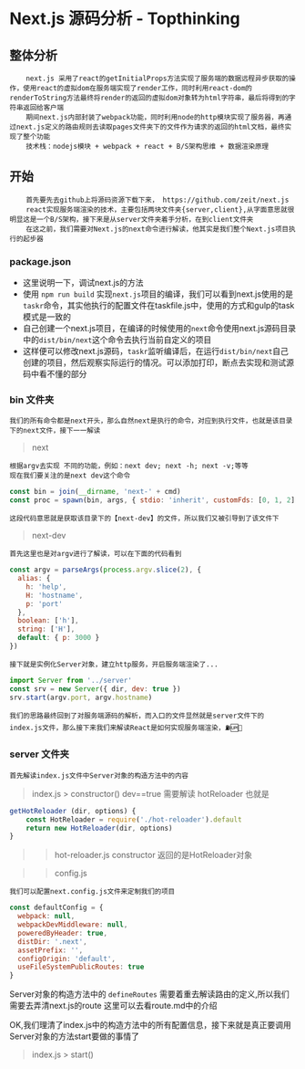 # Next.js 源码分析 - Topthinking

## 整体分析
        next.js 采用了react的getInitialProps方法实现了服务端的数据远程异步获取的操作，使用react的虚拟dom在服务端实现了render工作，同时利用react-dom的renderToString方法最终将render的返回的虚拟dom对象转为html字符串，最后将得到的字符串返回给客户端
        期间next.js内部封装了webpack功能，同时利用node的http模块实现了服务器，再通过next.js定义的路由规则去读取pages文件夹下的文件作为请求的返回的html文档，最终实现了整个功能
        技术栈：nodejs模块 + webpack + react + B/S架构思维 + 数据渲染原理

## 开始
        首先要先去github上将源码资源下载下来， https://github.com/zeit/next.js
        react实现服务端渲染的技术，主要包括两块文件夹{server,client},从字面意思就很明显这是一个B/S架构，接下来是从server文件夹着手分析，在到client文件夹
        在这之前，我们需要对Next.js的next命令进行解读，他其实是我们整个Next.js项目执行的起步器

### package.json

- 这里说明一下，调试next.js的方法
- 使用 `npm run build` 实现`next.js`项目的编译，我们可以看到next.js使用的是`taskr`命令，其实他执行的配置文件在taskfile.js中，使用的方式和gulp的task模式是一致的
- 自己创建一个next.js项目，在编译的时候使用的`next`命令使用next.js源码目录中的`dist/bin/next`这个命令去执行当前自定义的项目
- 这样便可以修改next.js源码，`taskr`监听编译后，在运行`dist/bin/next`自己创建的项目，然后观察实际运行的情况。可以添加打印，断点去实现和测试源码中看不懂的部分

### bin 文件夹
    我们的所有命令都是next开头，那么自然next是执行的命令，对应到执行文件，也就是该目录下的next文件，接下一一解读

> next

    根据argv去实现 不同的功能，例如：next dev; next -h; next -v;等等
    现在我们要关注的是next dev这个命令
```js
const bin = join(__dirname, 'next-' + cmd)
const proc = spawn(bin, args, { stdio: 'inherit', customFds: [0, 1, 2] })
```
    这段代码意思就是获取该目录下的【next-dev】的文件，所以我们又被引导到了该文件下

> next-dev

    首先这里也是对argv进行了解读，可以在下面的代码看到
```js
const argv = parseArgs(process.argv.slice(2), {
  alias: {
    h: 'help',
    H: 'hostname',
    p: 'port'
  },
  boolean: ['h'],
  string: ['H'],
  default: { p: 3000 }
})
```
    接下就是实例化Server对象，建立http服务，开启服务端渲染了...
```js
import Server from '../server'
const srv = new Server({ dir, dev: true })
srv.start(argv.port, argv.hostname)
```
    我们的思路最终回到了对服务端源码的解析，而入口的文件显然就是server文件下的index.js文件，那么接下来我们来解读React是如何实现服务端渲染，⛽️🆙💪

### server 文件夹
    首先解读index.js文件中Server对象的构造方法中的内容
> index.js > constructor()
    dev==true 需要解读 hotReloader 也就是
```js
getHotReloader (dir, options) {
    const HotReloader = require('./hot-reloader').default
    return new HotReloader(dir, options)
}
```
>> hot-reloader.js  constructor
   返回的是HotReloader对象

>>config.js
        
    我们可以配置next.config.js文件来定制我们的项目
```js
const defaultConfig = {
  webpack: null,
  webpackDevMiddleware: null,
  poweredByHeader: true,
  distDir: '.next',
  assetPrefix: '',
  configOrigin: 'default',
  useFileSystemPublicRoutes: true
}
```

Server对象的构造方法中的 `defineRoutes` 需要着重去解读路由的定义,所以我们需要去弄清next.js的route
这里可以去看route.md中的介绍

OK,我们理清了index.js中的构造方法中的所有配置信息，接下来就是真正要调用Server对象的方法start要做的事情了

> index.js > start()